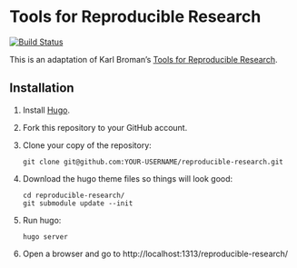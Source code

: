# Tools for Reproducible Research

[![Build Status](https://travis-ci.org/hbs-rcs/reproducible-research.svg?branch=master)](https://travis-ci.org/hbs-rcs/reproducible-research)

This is an adaptation of Karl Broman’s [Tools for Reproducible
Research](https://github.com/kbroman/Tools4RR).

## Installation

1.  Install [Hugo](https://gohugo.io/getting-started/installing/).

2.  Fork this repository to your GitHub account.

3.  Clone your copy of the repository:

        git clone git@github.com:YOUR-USERNAME/reproducible-research.git

4.  Download the hugo theme files so things will look good:

        cd reproducible-research/
        git submodule update --init

5.  Run hugo:

        hugo server

6.  Open a browser and go to http://localhost:1313/reproducible-research/
